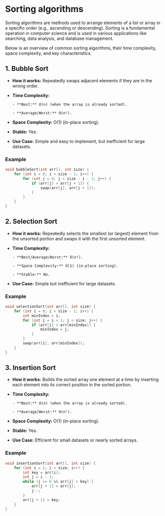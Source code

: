 # Sorting algorithms

Sorting algorithms are methods used to arrange elements of a list or array in a specific order (e.g., ascending or descending). Sorting is a fundamental operation in computer science and is used in various applications like searching, data analysis, and database management.

Below is an overview of common sorting algorithms, their time complexity, space complexity, and key characteristics.

## 1. Bubble Sort

- **How it works:** Repeatedly swaps adjacent elements if they are in the wrong order.

- **Time Complexity:**

      - **Best:** O(n) (when the array is already sorted).

      - **Average/Worst:** O(n²).

- **Space Complexity:** O(1) (in-place sorting).

- **Stable:** Yes.

- **Use Case:** Simple and easy to implement, but inefficient for large datasets.

### Example

```cpp
void bubbleSort(int arr[], int size) {
    for (int i = 0; i < size - 1; i++) {
        for (int j = 0; j < size - i - 1; j++) {
            if (arr[j] > arr[j + 1]) {
                swap(arr[j], arr[j + 1]);
            }
        }
    }
}
```

## 2. Selection Sort

- **How it works:** Repeatedly selects the smallest (or largest) element from the unsorted portion and swaps it with the first unsorted element.

- **Time Complexity:**

      - **Best/Average/Worst:** O(n²).

      - **Space Complexity:** O(1) (in-place sorting).

      - **Stable:** No.

- **Use Case:** Simple but inefficient for large datasets.

### Example

```cpp
void selectionSort(int arr[], int size) {
    for (int i = 0; i < size - 1; i++) {
        int minIndex = i;
        for (int j = i + 1; j < size; j++) {
            if (arr[j] < arr[minIndex]) {
                minIndex = j;
            }
        }
        swap(arr[i], arr[minIndex]);
    }
}
```

## 3. Insertion Sort

- **How it works:** Builds the sorted array one element at a time by inserting each element into its correct position in the sorted portion.

- **Time Complexity:**

      - **Best:** O(n) (when the array is already sorted).

      - **Average/Worst:** O(n²).

- **Space Complexity:** O(1) (in-place sorting).

- **Stable:** Yes.

- **Use Case:** Efficient for small datasets or nearly sorted arrays.

### Example

```cpp
void insertionSort(int arr[], int size) {
    for (int i = 1; i < size; i++) {
        int key = arr[i];
        int j = i - 1;
        while (j >= 0 && arr[j] > key) {
            arr[j + 1] = arr[j];
            j--;
        }
        arr[j + 1] = key;
    }
}
```
